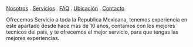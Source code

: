 [Nosotros](./nosotros.md) . [Servicios](./servicios.md) . [FAQ](FAQ.md) . [Ubicación](ubicacion.md) . [Contacto](./contacto.md)

Ofrecemos Servicio a toda la Republica Mexicana, tenemos experiencia en este apartado desde hace mas de 10 años, contamos con los mejores tecnicos del pais, y te ofrecemos el mejor servicio, para que tengas las mejores experiencias.
